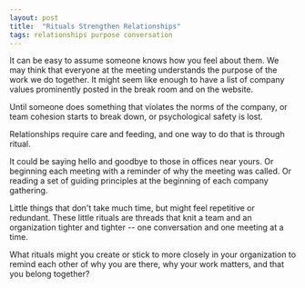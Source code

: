 ```yaml
---
layout: post
title:  "Rituals Strengthen Relationships"
tags: relationships purpose conversation
---
```


It can be easy to assume someone knows how you feel about them. We may think that everyone at the meeting understands the purpose of the work we do together. It might seem like enough to have a list of company values prominently posted in the break room and on the website.

Until someone does something that violates the norms of the company, or team cohesion starts to break down, or psychological safety is lost.

Relationships require care and feeding, and one way to do that is through ritual.

It could be saying hello and goodbye to those in offices near yours. Or beginning each meeting with a reminder of why the meeting was called. Or reading a set of guiding principles at the beginning of each company gathering.

Little things that don't take much time, but might feel repetitive or redundant. These little rituals are threads that knit a team and an organization tighter and tighter -- one conversation and one meeting at a time.

What rituals might you create or stick to more closely in your organization to remind each other of why you are there, why your work matters, and that you belong together?